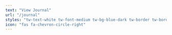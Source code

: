 ```yaml
---
text: "View Journal"
url: "/journal"
styles: "tw-text-white tw-font-medium tw-bg-blue-dark tw-border tw-border-blue-dark"
icon: "fas fa-chevron-circle-right"
---
```

